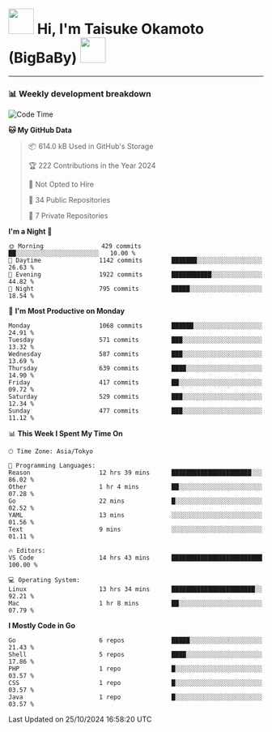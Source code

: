 <!-- Title -->
<h1>
    <img src="https://media.tenor.com/TlyRveJkgo4AAAAi/cloud-cloud-strife.gif" width="50"/> 
    Hi, I'm Taisuke Okamoto (BigBaBy) 
    <img src="https://media.tenor.com/TlyRveJkgo4AAAAi/cloud-cloud-strife.gif" width="50"/>
</h1>

---

<h3> 📊 Weekly development breakdown </h3>
<!-- waka-readme-stats -->

<!--START_SECTION:waka-->
![Code Time](http://img.shields.io/badge/Code%20Time-1%2C891%20hrs%204%20mins-blue)

**🐱 My GitHub Data** 

> 📦 614.0 kB Used in GitHub's Storage 
 > 
> 🏆 222 Contributions in the Year 2024
 > 
> 🚫 Not Opted to Hire
 > 
> 📜 34 Public Repositories 
 > 
> 🔑 7 Private Repositories 
 > 
**I'm a Night 🦉** 

```text
🌞 Morning                429 commits         ██░░░░░░░░░░░░░░░░░░░░░░░   10.00 % 
🌆 Daytime                1142 commits        ███████░░░░░░░░░░░░░░░░░░   26.63 % 
🌃 Evening                1922 commits        ███████████░░░░░░░░░░░░░░   44.82 % 
🌙 Night                  795 commits         █████░░░░░░░░░░░░░░░░░░░░   18.54 % 
```
📅 **I'm Most Productive on Monday** 

```text
Monday                   1068 commits        ██████░░░░░░░░░░░░░░░░░░░   24.91 % 
Tuesday                  571 commits         ███░░░░░░░░░░░░░░░░░░░░░░   13.32 % 
Wednesday                587 commits         ███░░░░░░░░░░░░░░░░░░░░░░   13.69 % 
Thursday                 639 commits         ████░░░░░░░░░░░░░░░░░░░░░   14.90 % 
Friday                   417 commits         ██░░░░░░░░░░░░░░░░░░░░░░░   09.72 % 
Saturday                 529 commits         ███░░░░░░░░░░░░░░░░░░░░░░   12.34 % 
Sunday                   477 commits         ███░░░░░░░░░░░░░░░░░░░░░░   11.12 % 
```


📊 **This Week I Spent My Time On** 

```text
🕑︎ Time Zone: Asia/Tokyo

💬 Programming Languages: 
Reason                   12 hrs 39 mins      ██████████████████████░░░   86.02 % 
Other                    1 hr 4 mins         ██░░░░░░░░░░░░░░░░░░░░░░░   07.28 % 
Go                       22 mins             █░░░░░░░░░░░░░░░░░░░░░░░░   02.52 % 
YAML                     13 mins             ░░░░░░░░░░░░░░░░░░░░░░░░░   01.56 % 
Text                     9 mins              ░░░░░░░░░░░░░░░░░░░░░░░░░   01.11 % 

🔥 Editors: 
VS Code                  14 hrs 43 mins      █████████████████████████   100.00 % 

💻 Operating System: 
Linux                    13 hrs 34 mins      ███████████████████████░░   92.21 % 
Mac                      1 hr 8 mins         ██░░░░░░░░░░░░░░░░░░░░░░░   07.79 % 
```

**I Mostly Code in Go** 

```text
Go                       6 repos             █████░░░░░░░░░░░░░░░░░░░░   21.43 % 
Shell                    5 repos             ████░░░░░░░░░░░░░░░░░░░░░   17.86 % 
PHP                      1 repo              █░░░░░░░░░░░░░░░░░░░░░░░░   03.57 % 
CSS                      1 repo              █░░░░░░░░░░░░░░░░░░░░░░░░   03.57 % 
Java                     1 repo              █░░░░░░░░░░░░░░░░░░░░░░░░   03.57 % 
```




 Last Updated on 25/10/2024 16:58:20 UTC
<!--END_SECTION:waka-->
